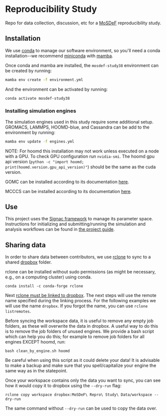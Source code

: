 # Reproducibility Study
Repo for data collection, discussion, etc for a [MoSDeF](http://mosdef.org) reproducibility study.

## Installation
We use [conda](https://docs.conda.io/en/latest/) to manage our software environment, so you'll need a conda installation--we recommend [miniconda](https://docs.conda.io/en/latest/miniconda.html) with [mamba](https://github.com/mamba-org/mamba).

Once conda and mamba are installed, the `mosdef-study38` environment can be created by running:

```bash
mamba env create -f environment.yml
```
And the environment can be activated by running:
```bash
conda activate mosdef-study38
```

### Installing simulation engines
The simulation engines used in this study require some additional setup.
GROMACS, LAMMPS, HOOMD-blue, and Cassandra can be add to the environment by running:
```bash
mamba env update -f engines.yml
```
NOTE: For hoomd this installation may not work unless executed on a node with a GPU. To check GPU configuration run `nvidia-smi`. The hoomd gpu api version (`python -c "import hoomd; print(hoomd.version.gpu_api_version)"`) should be the same as the cuda version.

GOMC can be installed according to its documentation [here](https://gomc.eng.wayne.edu/).

MCCCS can be installed according to its documentation [here](https://ccs-psi.org/node/52).

## Use
This project uses the [Signac framework](https://signac.io/) to manage its parameter space. Instructions for initializing and submitting/running the simulation and analysis workflows can be found in [the project guide](reproducibility_project/README.md).

## Sharing data
In order to share data between contributors, we use [rclone](https://rclone.org/) to sync to a shared [dropbox](https://www.dropbox.com) folder.

rclone can be installed without sudo permissions (as might be necessary, e.g., on a computing cluster) using conda.
```
conda install -c conda-forge rclone
```

Next [rclone must be linked to dropbox](https://rclone.org/dropbox/). The next steps will use the remote name specified during the linking process. For the following examples we will use the name `dropbox`. If you forgot the name, you can use `rclone listremotes`.

Before syncing the workspace data, it is useful to remove any empty job folders, as these will overwrite the data in dropbox. A useful way to do this is to remove the job folders of unused engines. We provide a bash script which can help you do this; for example to remove job folders for all engines EXCEPT hoomd, run:

```
bash clean_by_engine.sh hoomd
```
Be careful when using this script as it could delete your data! It is advisable to make a backup and make sure that you spell/capitalize your engine the same way as in the statepoint.

Once your workspace contains only the data you want to sync, you can see how it would copy it to dropbox using the `--dry-run` flag:

```
rclone copy workspace dropbox:MoSDeF\ Repro\ Study\ Data/workspace --dry-run
```

The same command without `--dry-run` can be used to copy the data over.
